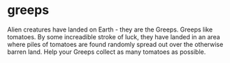 # greeps
Alien creatures have landed on Earth - they are the Greeps. Greeps like tomatoes. By some increadible stroke of luck, they have landed in an area where piles of tomatoes are found randomly spread out over the otherwise barren land. Help your Greeps collect as many tomatoes as possible.

